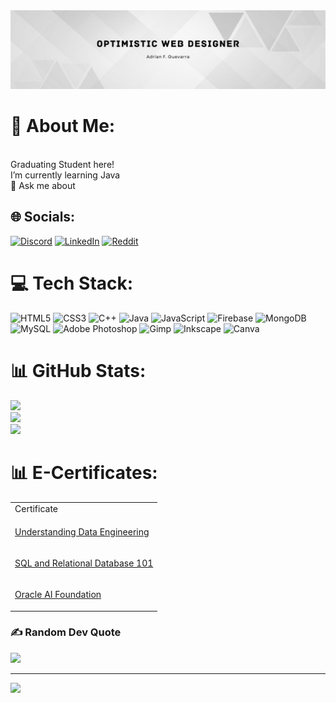 <img src ="background.jpg" >

# 💫 About Me:
 <br> Graduating Student here!<br> I’m currently learning Java<br>💬 Ask me about<br>


## 🌐 Socials:
[![Discord](https://img.shields.io/badge/Discord-%237289DA.svg?logo=discord&logoColor=white)](https://discord.gg/https://discord.gg/gtfMWXsr) [![LinkedIn](https://img.shields.io/badge/LinkedIn-%230077B5.svg?logo=linkedin&logoColor=white)](https://linkedin.com/in/agevs) [![Reddit](https://img.shields.io/badge/Reddit-%23FF4500.svg?logo=Reddit&logoColor=white)](https://reddit.com/user/cowhead2002) 

# 💻 Tech Stack:
![HTML5](https://img.shields.io/badge/html5-%23E34F26.svg?style=flat&logo=html5&logoColor=white) ![CSS3](https://img.shields.io/badge/css3-%231572B6.svg?style=flat&logo=css3&logoColor=white) ![C++](https://img.shields.io/badge/c++-%2300599C.svg?style=flat&logo=c%2B%2B&logoColor=white) ![Java](https://img.shields.io/badge/java-%23ED8B00.svg?style=flat&logo=openjdk&logoColor=white) ![JavaScript](https://img.shields.io/badge/javascript-%23323330.svg?style=flat&logo=javascript&logoColor=%23F7DF1E) ![Firebase](https://img.shields.io/badge/Firebase-039BE5?style=flat&logo=Firebase&logoColor=white) ![MongoDB](https://img.shields.io/badge/MongoDB-%234ea94b.svg?style=flat&logo=mongodb&logoColor=white) ![MySQL](https://img.shields.io/badge/mysql-%2300000f.svg?style=flat&logo=mysql&logoColor=white) ![Adobe Photoshop](https://img.shields.io/badge/adobe%20photoshop-%2331A8FF.svg?style=flat&logo=adobe%20photoshop&logoColor=white) ![Gimp](https://img.shields.io/badge/Gimp-657D8B?style=flat&logo=gimp&logoColor=FFFFFF) ![Inkscape](https://img.shields.io/badge/Inkscape-e0e0e0?style=flat&logo=inkscape&logoColor=080A13) ![Canva](https://img.shields.io/badge/Canva-%2300C4CC.svg?style=flat&logo=Canva&logoColor=white)
# 📊 GitHub Stats:
![](https://github-readme-stats.vercel.app/api?username=Rayu21&theme=dark&hide_border=true&include_all_commits=false&count_private=true)<br/>
![](https://github-readme-streak-stats.herokuapp.com/?user=Rayu21&theme=dark&hide_border=true)<br/>
![](https://github-readme-stats.vercel.app/api/top-langs/?username=Rayu21&theme=dark&hide_border=true&include_all_commits=false&count_private=true&layout=compact)

# 📊 E-Certificates:

<table style="width:100%">
  <tr>
    <td>Certificate</td>
  </tr>
  <tr>
    <td><p><a href="https://www.datacamp.com/completed/statement-of-accomplishment/course/dfd1585de431dae42bb1baa3a1e72defdb07fa6e">Understanding Data Engineering</a></p></td></tr>
    <tr><td><p><a href="https://drive.google.com/file/d/1LUEmJLxpU6aA_k2rxmu0gZ2-KP-pmkeD/view?usp=sharing"> SQL and Relational Database 101 </a></p></td></tr>
    <tr><td><p><a href="https://catalog-education.oracle.com/pls/certview/sharebadge?id=562005273D5EDF5006C8C6360D2F44B9AED8222D3FFAE261BDC57732B5EA6B35"> Oracle AI Foundation </a></p></td></tr>  
</table>







### ✍️ Random Dev Quote
![](https://quotes-github-readme.vercel.app/api?type=horizontal&theme=radical)

---
[![](https://visitcount.itsvg.in/api?id=Rayu21&icon=0&color=0)](https://visitcount.itsvg.in)

<!-- Proudly created with GPRM ( https://gprm.itsvg.in ) -->

